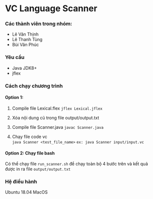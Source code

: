 # VC Language Scanner

### Các thành viên trong nhóm:
- Lê Văn Thịnh 
- Lê Thanh Tùng
- Bùi Văn Phúc

### Yêu cầu
- Java JDK8+
- jflex
### Cách chạy chương trình
#### Option 1:
1. Compile file Lexical.flex
```jflex Lexical.jflex```

2. Xóa nội dung cũ trong file output/output.txt

3. Compile file Scanner.java
```javac Scanner.java```

4. Chạy file code vc<br>
```java Scanner <test_file_name>``` 
```ex: java Scanner input/input.vc```

#### Option 2: Chạy file bash
Có thể chạy file ```run_scanner.sh``` để chạy toàn bộ 4 bước trên và kết quả được in ra file ```output/output.txt```

### Hệ điều hành
Ubuntu 18.04
MacOS
